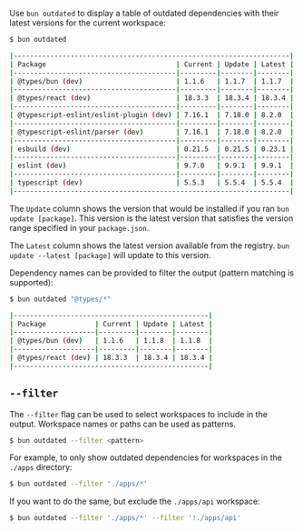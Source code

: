 Use `bun outdated` to display a table of outdated dependencies with their latest versions for the current workspace:

```sh
$ bun outdated

|--------------------------------------------------------------------|
| Package                                | Current | Update | Latest |
|----------------------------------------|---------|--------|--------|
| @types/bun (dev)                       | 1.1.6   | 1.1.7  | 1.1.7  |
|----------------------------------------|---------|--------|--------|
| @types/react (dev)                     | 18.3.3  | 18.3.4 | 18.3.4 |
|----------------------------------------|---------|--------|--------|
| @typescript-eslint/eslint-plugin (dev) | 7.16.1  | 7.18.0 | 8.2.0  |
|----------------------------------------|---------|--------|--------|
| @typescript-eslint/parser (dev)        | 7.16.1  | 7.18.0 | 8.2.0  |
|----------------------------------------|---------|--------|--------|
| esbuild (dev)                          | 0.21.5  | 0.21.5 | 0.23.1 |
|----------------------------------------|---------|--------|--------|
| eslint (dev)                           | 9.7.0   | 9.9.1  | 9.9.1  |
|----------------------------------------|---------|--------|--------|
| typescript (dev)                       | 5.5.3   | 5.5.4  | 5.5.4  |
|--------------------------------------------------------------------|
```

The `Update` column shows the version that would be installed if you ran `bun update [package]`. This version is the latest version that satisfies the version range specified in your `package.json`.

The `Latest` column shows the latest version available from the registry. `bun update --latest [package]` will update to this version.

Dependency names can be provided to filter the output (pattern matching is supported):

```sh
$ bun outdated "@types/*"

|------------------------------------------------|
| Package            | Current | Update | Latest |
|--------------------|---------|--------|--------|
| @types/bun (dev)   | 1.1.6   | 1.1.8  | 1.1.8  |
|--------------------|---------|--------|--------|
| @types/react (dev) | 18.3.3  | 18.3.4 | 18.3.4 |
|------------------------------------------------|
```

## `--filter`

The `--filter` flag can be used to select workspaces to include in the output. Workspace names or paths can be used as patterns.

```sh
$ bun outdated --filter <pattern>
```

For example, to only show outdated dependencies for workspaces in the `./apps` directory:

```sh
$ bun outdated --filter './apps/*'
```

If you want to do the same, but exclude the `./apps/api` workspace:

```sh
$ bun outdated --filter './apps/*' --filter '!./apps/api'
```
